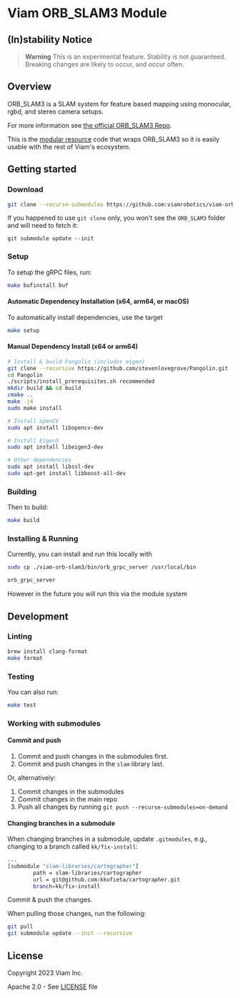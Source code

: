 # Viam ORB\_SLAM3 Module

## (In)stability Notice
> **Warning**
> This is an experimental feature. Stability is not guaranteed. Breaking changes are likely to occur, and occur often.

## Overview

ORB\_SLAM3 is a SLAM system for feature based mapping using monocular, rgbd, and stereo camera setups. 

For more information see [the official ORB_SLAM3 Repo](https://github.com/UZ-SLAMLab/ORB_SLAM3).

This is the [modular resource](https://docs.viam.com/program/extend/modular-resources/) code that wraps ORB\_SLAM3 so it is easily usable with the rest of Viam's ecosystem.

## Getting started

### Download 
```bash
git clone --recurse-submodules https://github.com:viamrobotics/viam-orb-slam3
```

If you happened to use `git clone` only, you won't see the `ORB_SLAM3` folder and will need to fetch it:

`git submodule update --init`

### Setup

To setup the gRPC files, run:

```bash
make bufinstall buf 
```

#### Automatic Dependency Installation (x64, arm64, or macOS)
To automatically install dependencies, use the target 
```bash
make setup
```

#### Manual Dependency Install (x64 or arm64)
```bash
# Install & build Pangolin (includes eigen)
git clone --recursive https://github.com/stevenlovegrove/Pangolin.git
cd Pangolin 
./scripts/install_prerequisites.sh recommended
mkdir build && cd build
cmake ..
make -j4 
sudo make install
```

```bash
# Install openCV
sudo apt install libopencv-dev
```

```bash
# Install Eigen3
sudo apt install libeigen3-dev
```

```bash
# Other dependencies
sudo apt install libssl-dev 
sudo apt-get install libboost-all-dev
```

### Building
Then to build:

```bash
make build
```

### Installing & Running

Currently, you can install and run this locally with
```bash
sudo cp ./viam-orb-slam3/bin/orb_grpc_server /usr/local/bin
```
```bash
orb_grpc_server
```
However in the future you will run this via the module system



## Development
### Linting

```bash
brew install clang-format
make format
```
### Testing

You can also run:

```bash
make test
```
### Working with submodules

#### Commit and push
1. Commit and push changes in the submodules first.
2. Commit and push changes in the `slam` library last.

Or, alternatively:
1. Commit changes in the submodules
1. Commit changes in the main repo
1. Push all changes by running `git push --recurse-submodules=on-demand`

#### Changing branches in a submodule
When changing branches in a submodule, update `.gitmodules`, e.g., changing to a branch called `kk/fix-install`:

```bash
...
[submodule "slam-libraries/cartographer"]
        path = slam-libraries/cartographer
        url = git@github.com:kkufieta/cartographer.git
        branch=kk/fix-install
```

Commit & push the changes.

When pulling those changes, run the following:
```bash
git pull
git submodule update --init --recursive
```

## License
Copyright 2023 Viam Inc.

Apache 2.0 - See [LICENSE](https://github.com/viamrobotics/slam/blob/main/LICENSE) file
